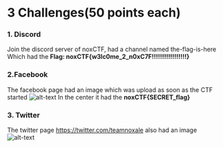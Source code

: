 # 3 Challenges(50 points each)
### 1. Discord 
Join the discord server of noxCTF, had a channel named the-flag-is-here <br>
Which had the  <b> Flag: noxCTF{w3lc0me_2_n0xC7F!!!!!!!!!!!!!!!!!} </b>
<br>
### 2.Facebook
The facebook page had an image which was upload as soon as the CTF started 
![alt-text](https://scontent.fdel1-4.fna.fbcdn.net/v/t1.0-9/41051437_2594713500542488_8328754362260127744_o.jpg?_nc_cat=0&oh=e4f6231ed81c0513fce76f891bda1a7e&oe=5C34967D)
In the center it had the <b>noxCTF{SECRET_flag}</b>

### 3. Twitter 
The twitter page https://twitter.com/teamnoxale also had an image 
![alt-text](https://pbs.twimg.com/media/DmkHCbHXoAA5HzE.jpg)

